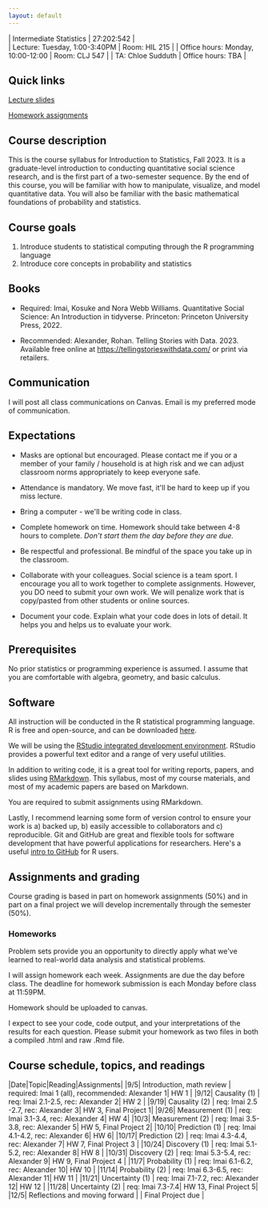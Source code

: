 ```yaml
---
layout: default
---
```


| Intermediate Statistics   | 27:202:542 |  
| Lecture: Tuesday, 1:00-3:40PM   | Room: HIL 215 |
| Office hours: Monday, 10:00-12:00 | Room: CLJ 547 |
| TA: Chloe Sudduth | Office hours: TBA | 

## Quick links

[Lecture slides](https://github.com/f-edwards/intro_stats/tree/master/slides)

[Homework assignments](https://github.com/f-edwards/intro_stats/tree/master/hw)

## Course description

This is the course syllabus for Introduction to Statistics, Fall 2023. It is a graduate-level introduction to conducting quantitative social science research, and is the first part of a two-semester sequence. By the end of this course, you will be familiar with how to manipulate, visualize, and model quantitative data. You will also be familiar with the basic mathematical foundations of probability and statistics.

## Course goals

1. Introduce students to statistical computing through the R programming language
2. Introduce core concepts in probability and statistics

## Books

- Required: Imai, Kosuke and Nora Webb Williams. Quantitative Social Science: An Introduction in tidyverse. Princeton: Princeton University Press, 2022.

- Recommended: Alexander, Rohan. Telling Stories with Data. 2023. Available free online at https://tellingstorieswithdata.com/ or print via retailers.

## Communication

I will post all class communications on Canvas. Email is my preferred mode of communication. 

## Expectations

- Masks are optional but encouraged. Please contact me if you or a member of your family / household is at high risk and we can adjust classroom norms appropriately to keep everyone safe.

- Attendance is mandatory. We move fast, it'll be hard to keep up if you miss lecture.

- Bring a computer - we'll be writing code in class.

- Complete homework on time. Homework should take between 4-8 hours to complete. *Don't start them the day before they are due.*

- Be respectful and professional. Be mindful of the space you take up in the classroom.

- Collaborate with your colleagues. Social science is a team sport. I encourage you all to work together to complete assignments. However, you DO need to submit your own work. We will penalize work that is copy/pasted from other students or online sources. 

- Document your code. Explain what your code does in lots of detail. It helps you and helps us to evaluate your work. 

## Prerequisites

No prior statistics or programming experience is assumed. I assume that you are comfortable with algebra, geometry, and basic calculus.

## Software

All instruction will be conducted in the R statistical programming language. R is free and open-source, and can be downloaded [here](https://cran.r-project.org/).

We will be using the [RStudio integrated development environment](https://www.rstudio.com/products/rstudio/download/). RStudio provides a powerful text editor and a range of very useful utilities. 

In addition to writing code, it is a great tool for writing reports, papers, and slides using [RMarkdown](https://rmarkdown.rstudio.com/lesson-1.html). This syllabus, most of my course materials, and most of my academic papers are based on Markdown. 

You are required to submit assignments using RMarkdown. 

Lastly, I recommend learning some form of version control to ensure your work is a) backed up, b) easily accessible to collaborators and c) reproducible. Git and GitHub are great and flexible tools for software development that have powerful applications for researchers. Here's a useful [intro to GitHub](https://happygitwithr.com/) for R users.

## Assignments and grading

Course grading is based in part on homework assignments (50%) and in part on a final project we will develop incrementally through the semester (50%). 

### Homeworks

Problem sets provide you an opportunity to directly apply what we've learned to real-world data analysis and statistical problems. 

I will assign homework each week. Assignments are due the day before class. The deadline for homework submission is each Monday before class at 11:59PM. 

Homework should be uploaded to canvas. 

I expect to see your code, code output, and your interpretations of the results for each question. Please submit your homework as two files in both a compiled .html and raw .Rmd file. 

## Course schedule, topics, and readings
|Date|Topic|Reading|Assignments|
|9/5| Introduction, math review | required: Imai 1 (all), recommended: Alexander 1| HW 1 |
|9/12| Causality (1) | req: Imai 2.1-2.5, rec: Alexander 2| HW 2 |
|9/19| Causality (2) | req: Imai 2.5 -2.7, rec: Alexander 3| HW 3, Final Project 1|
|9/26| Measurement (1) | req: Imai 3.1-3.4, rec: Alexander 4| HW 4|
|10/3| Measurement (2) | req: Imai 3.5-3.8, rec: Alexander 5| HW 5, Final Project 2|
|10/10| Prediction (1) | req: Imai 4.1-4.2, rec: Alexander 6| HW 6|
|10/17| Prediction (2) | req: Imai 4.3-4.4, rec: Alexander 7| HW 7, Final Project 3 |
|10/24| Discovery (1) | req: Imai 5.1-5.2, rec: Alexander 8| HW 8 |
|10/31| Discovery (2) | req: Imai 5.3-5.4, rec: Alexander 9| HW 9, Final Project 4 |
|11/7| Probability (1) | req: Imai 6.1-6.2, rec: Alexander 10| HW 10 |
|11/14| Probability (2) | req: Imai 6.3-6.5, rec: Alexander 11| HW 11 |
|11/21| Uncertainty (1) | req: Imai 7.1-7.2, rec: Alexander 12| HW 12 |
|11/28| Uncertainty (2) | req: Imai 7.3-7.4| HW 13, Final Project 5|
|12/5| Reflections and moving forward | | Final Project due |

